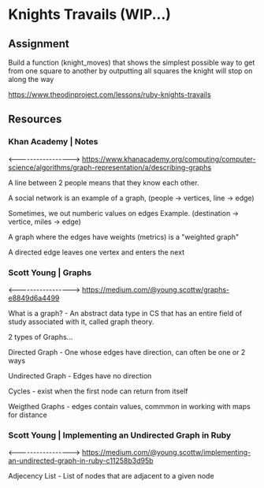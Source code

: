 # Knights Travails (WIP...)

## Assignment

Build a function (knight_moves) that shows the simplest possible way to get from one square to another by outputting all squares the knight will stop on along the way

https://www.theodinproject.com/lessons/ruby-knights-travails

## Resources

### Khan Academy | Notes

<----------------->
https://www.khanacademy.org/computing/computer-science/algorithms/graph-representation/a/describing-graphs

A line between 2 people means that they know each other.

A social network is an example of a graph,
(people -> vertices, line -> edge)

Sometimes, we out numberic values on edges
Example. (destination -> vertice, miles -> edge)

A graph where the edges have weights (metrics) is a "weighted graph"

A directed edge leaves one vertex and enters the next

### Scott Young | Graphs

<----------------->
https://medium.com/@young.scottw/graphs-e8849d6a4499

What is a graph? - An abstract data type in CS that has an entire field of study associated with it, called graph theory.

2 types of Graphs...

Directed Graph - One whose edges have direction, can often be one or 2 ways

Undirected Graph - Edges have no direction

Cycles - exist when the first node can return from itself

Weigthed Graphs - edges contain values, commmon in working with maps for distance

### Scott Young | Implementing an Undirected Graph in Ruby

<----------------->
https://medium.com/@young.scottw/implementing-an-undirected-graph-in-ruby-c11258b3d95b

Adjecency List - List of nodes that are adjacent to a given node
